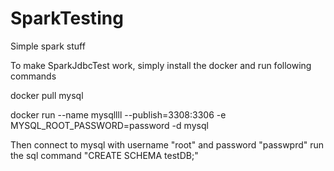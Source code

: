 # SparkTesting
Simple spark stuff


To make SparkJdbcTest work, simply install the docker and run following commands


docker pull mysql

docker run --name mysqllll --publish=3308:3306 -e MYSQL_ROOT_PASSWORD=password -d mysql


Then connect to mysql with username "root" and password "passwprd"
run the sql command "CREATE SCHEMA testDB;"
